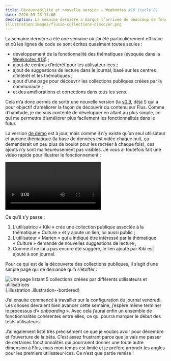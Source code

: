```yaml
---
title: Découvrabilité et nouvelle version – Weeknotes #15 (cycle 8)
date: 2020-09-28 17:00
description: La semaine dernière a marqué l’arrivée de beaucoup de fonctionnalités dans Flus et d’une nouvelle version.
illustration:images/flusio-collections-discover.png
---
```


La semaine dernière a été une semaine où j’ai été particulièrement efficace et
où les lignes de code se sont écrites quasiment toutes seules :

- développement de la fonctionnalité des thématiques (évoquée dans la
  [Weeknotes #13](weeknotes-13.html)) ;
- ajout de centres d’intérêt pour les utilisateur‧ices ;
- ajout de suggestions de lecture dans le journal, basé sur les centres
  d’intérêt et les thématiques ;
- ajout d’une page pour découvrir les collections publiques créées par la
  communauté ;
- et des améliorations et corrections dans tous les sens.

Cela m’a donc permis de sortir une nouvelle version (la [v0.9](https://github.com/flusio/flusio/releases/tag/v0.9),
déjà !) qui a pour objectif d’améliorer la façon de découvrir du contenu sur
Flus. Comme d’habitude, je me suis contenté de développer en allant au plus
simple, ce qui me permettra d’améliorer plus facilement les fonctionnalités
dans le futur.

La version [de démo](https://demo.flus.fr/login) est à jour, mais comme il
n’y existe qu’un seul utilisateur et aucune thématique (la base de données est
vidée chaque nuit, ça demanderait un peu plus de boulot pour les recréer à
chaque fois), ces ajouts n’y sont malheureusement pas visibles. Je vous ai
toutefois fait une vidéo rapide pour illustrer le fonctionnement :

<video controls class="illustration illustration--bordered">
    <source src="videos/flusio-news-topics-1.webm" type="video/webm">
    <source src="videos/flusio-news-topics-1.mp4" type="video/mp4">
</video>

Ce qu’il s’y passe :

1. L’utilisatrice « Kiki » crée une collection publique associée à la
   thématique « Culture » et y ajoute un lien, lui aussi public ;
2. L’utilisateur « Marien » qui a indiqué être intéressé par la thématique
   « Culture » demande de nouvelles suggestions de lecture ;
3. Comme il ne lui a pas encore été suggéré, le lien ajouté par Kiki est ajouté
   à son journal.

Pour ce qui est de la découverte des collections publiques, il s’agit d’une
simple page qui ne demande qu’à s’étoffer :

![Une page listant 5 collections créées par différents utilisateurs et utilisatrices](images/flusio-collections-discover.png){.illustration .illustration--bordered}

J’ai ensuite commencé à travailler sur la configuration du journal vendredi.
Les choses devraient bien avancer cette semaine, j’espère même terminer le
processus d’« <em lang="en">onboarding</em> ». Avec cela j’aurai enfin un
ensemble de fonctionnalités cohérentes entre elles, ce qui pourra marquer le
début des tests utilisateurs.

J’ai également listé très précisément ce que je voulais avoir pour décembre et
l’ouverture de la bêta. C’est assez frustrant parce que je vais me passer de
certaines fonctionnalités qui pourraient donner une toute autre dimension à Flus,
mais mon temps est limité et je préfère arrondir les angles pour les premiers
utilisateur‧ices. Ce n’est que partie remise !
